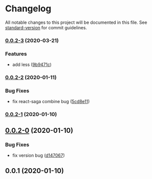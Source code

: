 # Changelog

All notable changes to this project will be documented in this file. See [standard-version](https://github.com/conventional-changelog/standard-version) for commit guidelines.

### [0.0.2-3](https://github.com/Simon-Bin/next-template/compare/v0.0.2...v0.0.2-3) (2020-03-21)


### Features

* add less ([9b9471c](https://github.com/Simon-Bin/next-template/commit/9b9471c566d177bccc978c6e4c802198590c1cbc))

### [0.0.2-2](https://github.com/Simon-Bin/next-template/compare/v0.0.2-1...v0.0.2-2) (2020-01-11)

### Bug Fixes

* fix react-saga combine bug ([5cd8e11](https://github.com/Simon-Bin/next-template/commit/5cd8e1119b41c54ca0f3dfbad4ef82a403c7c1bd))

### [0.0.2-1](https://github.com/Simon-Bin/next-template/compare/v0.0.2-0...v0.0.2-1) (2020-01-10)

## [0.0.2-0](https://github.com/Simon-Bin/next-template/compare/v0.0.1...v0.0.2-0) (2020-01-10)

### Bug Fixes

* fix version bug ([d147067](https://github.com/Simon-Bin/next-template/commit/d14706739c3d576b96cd5d56031b7c5234d62173))

## 0.0.1 (2020-01-10)
